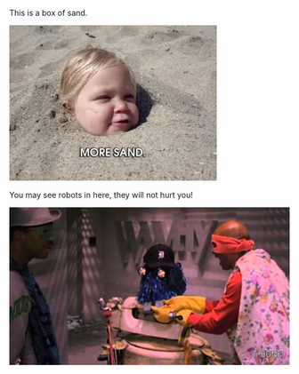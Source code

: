 This is a box of sand.

<img src="images/sandbox.gif">


You may see robots in here, they will not hurt you!

<img src="images/j5.jpg">
